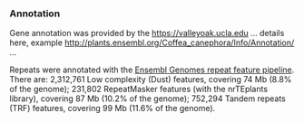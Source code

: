 ### Annotation

Gene annotation was provided by the https://valleyoak.ucla.edu 
...
details here, example http://plants.ensembl.org/Coffea_canephora/Info/Annotation/
...

Repeats were annotated with the [Ensembl Genomes repeat feature
pipeline](http://plants.ensembl.org/info/genome/annotation/repeat_features.html). 
There are: 2,312,761 Low complexity (Dust) features, covering 74 Mb 
(8.8% of the genome); 231,802 RepeatMasker features (with the nrTEplants 
library), covering 87 Mb (10.2% of the genome); 752,294 Tandem repeats 
(TRF) features, covering 99 Mb (11.6% of the genome).

